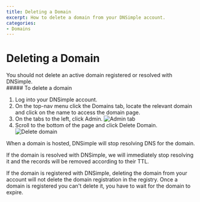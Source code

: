```yaml
---
title: Deleting a Domain
excerpt: How to delete a domain from your DNSimple account.
categories:
- Domains
---
```


# Deleting a Domain

<warning>
You should not delete an active domain registered or resolved with DNSimple.
</warning>

<div class="section-steps" markdown="1">
##### To delete a domain

1.  Log into your DNSimple account.
1.  On the top-nav menu click the <label>Domains</label> tab, locate the relevant domain and click on the name to access the domain page.
1.  On the tabs to the left, click <label>Admin</label>.
    ![Admin tab](http://cl.ly/image/343T3J0J2Q2L/admin-tab.jpg)
1.  Scroll to the bottom of the page and click <label>Delete Domain</label>.
    ![Delete domain](http://cl.ly/image/3W1i060u0e3v/delete-domain.jpg)

</div>

When a domain is hosted, DNSimple will stop resolving DNS for the domain.

If the domain is resolved with DNSimple, we will immediately stop resolving it and the records will be removed according to their TTL.

<note>
If the domain is registered with DNSimple, deleting the domain from your account will not delete the domain registration in the registry. Once a domain is registered you can't delete it, you have to wait for the domain to expire.
</note>
